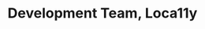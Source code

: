 ---
name: Abdul
title: Development Team, Loca11y
tags:
  - ta11y
picture: ../../images/team/Ta11yCat.png
---